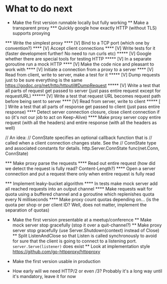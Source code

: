 What to do next
================

* Make the first version runnable locally but fully working
** Make a transparent proxy
*** Quickly google how exactly HTTP (without TLS) supports proxying

*** Write the simplest proxy
**** [V] Bind to a TCP port (which one by convention?)
**** [V] Accept client connections
**** [V] Write tests for it (faster development further! No need to run curls etc)
***** [V] Google whether there are special tools for testing HTTP
***** [V] In a separate goroutine run a mock HTTP
**** [V] Make the code nice and pleasant to work with
**** [V] Initiate a connection from a proxy to a server
**** [V] Read from client, write to server, make a test for it
***** [V] Dump requests just to be sure everything is the same https://godoc.org/net/http/httputil#DumpRequest
***** [V] Write a test that all parts of request get passed to server (just pass entire request except for requestURL)
****** [V] Write a test that request URL becomes request path before being sent to server
**** [V] Read from server, write to client
***** [ ] Write a test that all parts of response get passed to client (just pass entire response)
**** Detect server connection closure, close client connection if so (it's not our job to act on Keep-Alive)
**** Make proxy server copy entire request (with all the headers) and entire response (with all the headers as well)

// An idea:
        // ConnState specifies an optional callback function that is
        // called when a client connection changes state. See the
        // ConnState type and associated constants for details.
        http.Server.ConnState func(net.Conn, ConnState)

*** Make proxy parse the requests
**** Read out entire request (how did we detect the request is fully read? Content-Length?)
**** Open a server connection and put a request there only when entire request is fully read

*** Implement leaky-bucket algorithm
**** In tests make mock server add all reached requests into an output channel
**** Make requests wait for quota using a buffered channel and a goroutine which replenishes quota every N milliseconds
**** Make proxy count quotas depending on... (is the quota per shop or per client ID? Well, does not matter, implement the separation of quotas)

* Make the first version presentable at a meetup/conference
** Make mock server stop gracefully (stop it over a quit-channel?)
** Make proxy server stop gracefully (use Server.Shutdown(context) instead of Close)
** Split ListenAndClose so that Listen is called synchronously to avoid for sure that the client is going to connect to a listening port. `server.Serve(listener)` does exist
** Look at implementation style https://github.com/go-httpproxy/httpproxy

* Make the first version usable in production

* How early will we need HTTP/2 or even /3? Probably it's a long way until it's mandatory, leave it for now
